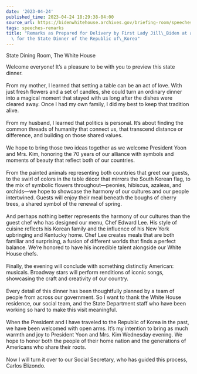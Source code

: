 ```yaml
---
date: '2023-04-24'
published_time: 2023-04-24 18:29:38-04:00
source_url: https://bidenwhitehouse.archives.gov/briefing-room/speeches-remarks/2023/04/24/remarks-as-prepared-for-delivery-by-first-lady-jill-biden-at-a-media-preview-for-the-state-dinner-of-the-republic-of-korea/
tags: speeches-remarks
title: "Remarks as Prepared for Delivery by First Lady Jill\_Biden at a Media Preview\
  \ for the State Dinner of the Republic of\_Korea"
---
```

 
State Dining Room, The White House

Welcome everyone! It’s a pleasure to be with you to preview this state
dinner.  
   
From my mother, I learned that setting a table can be an act of love.
With just fresh flowers and a set of candles, she could turn an ordinary
dinner into a magical moment that stayed with us long after the dishes
were cleared away. Once I had my own family, I did my best to keep that
tradition alive.  
   
From my husband, I learned that politics is personal. It’s about finding
the common threads of humanity that connect us, that transcend distance
or difference, and building on those shared values.  
   
We hope to bring those two ideas together as we welcome President Yoon
and Mrs. Kim, honoring the 70 years of our alliance with symbols and
moments of beauty that reflect both of our countries.  
   
From the painted animals representing both countries that greet our
guests, to the swirl of colors in the table décor that mirrors the South
Korean flag, to the mix of symbolic flowers throughout—peonies,
hibiscus, azaleas, and orchids—we hope to showcase the harmony of our
cultures and our people intertwined. Guests will enjoy their meal
beneath the boughs of cherry trees, a shared symbol of the renewal of
spring.  
   
And perhaps nothing better represents the harmony of our cultures than
the guest chef who has designed our menu, Chef Edward Lee. His style of
cuisine reflects his Korean family and the influence of his New York
upbringing and Kentucky home. Chef Lee creates meals that are both
familiar and surprising, a fusion of different worlds that finds a
perfect balance. We’re honored to have his incredible talent alongside
our White House chefs.   
   
Finally, the evening will conclude with something distinctly American:
musicals. Broadway stars will perform renditions of iconic songs,
showcasing the craft and creativity of our country.  
   
Every detail of this dinner has been thoughtfully planned by a team of
people from across our government. So I want to thank the White House
residence, our social team, and the State Department staff who have been
working so hard to make this visit meaningful.  
   
When the President and I have traveled to the Republic of Korea in the
past, we have been welcomed with open arms. It’s my intention to bring
as much warmth and joy to President Yoon and Mrs. Kim Wednesday evening.
We hope to honor both the people of their home nation and the
generations of Americans who share their roots.   
   
Now I will turn it over to our Social Secretary, who has guided this
process, Carlos Elizondo.
